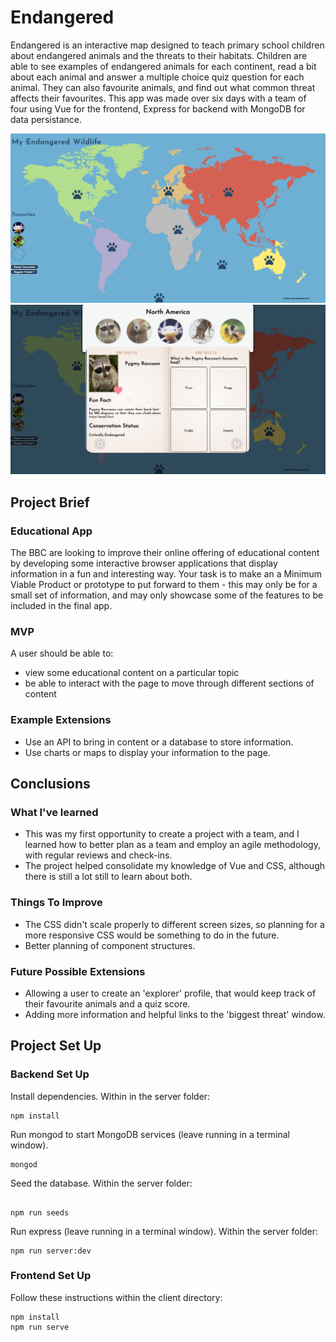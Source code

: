 # Endangered
Endangered is an interactive map designed to teach primary school children about endangered animals and the threats to their habitats. Children are able to see examples of endangered animals for each continent, read a bit about each animal and answer a multiple choice quiz question for each animal. They can also favourite animals, and find out what common threat affects their favourites.
This app was made over six days with a team of four using Vue for the frontend, Express for backend with MongoDB for data persistance.

![Screenshot of app homepage](client/public/homePage.png) ![Screenshot of animal passport](client/public/aPassport.png)


## Project Brief
### Educational App
The BBC are looking to improve their online offering of educational content by developing some interactive browser applications that display information in a fun and interesting way. Your task is to make an a Minimum Viable Product or prototype to put forward to them - this may only be for a small set of information, and may only showcase some of the features to be included in the final app.

### MVP
A user should be able to:

- view some educational content on a particular topic
- be able to interact with the page to move through different sections of content

### Example Extensions
- Use an API to bring in content or a database to store information.
- Use charts or maps to display your information to the page.

## Conclusions
### What I've learned
- This was my first opportunity to create a project with a team, and I learned how to better plan as a team and employ an agile methodology, with regular reviews and check-ins.
- The project helped consolidate my knowledge of Vue and CSS, although there is still a lot still to learn about both.

### Things To Improve
- The CSS  didn't scale properly to different screen sizes, so planning for a more responsive CSS would be something to do in the future.
- Better planning of component structures.

### Future Possible Extensions
- Allowing a user to create an 'explorer' profile, that would keep track of their favourite animals and a quiz score.
- Adding more information and helpful links to the 'biggest threat' window.


## Project Set Up
### Backend Set Up

Install dependencies. Within in the server folder:

```
npm install
```

Run mongod to start MongoDB services (leave running in a terminal window).

```
mongod
```

Seed the database.  Within the server folder:

```

npm run seeds
```

Run express (leave running in a terminal window).  Within the server folder:

```
npm run server:dev
```

### Frontend Set Up

Follow these instructions within the client directory:

```
npm install
npm run serve
```

